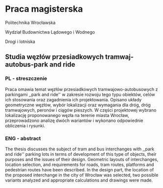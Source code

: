 # Praca magisterska

Politechnika Wrocławska

Wydział Budownictwa Lądowego i Wodnego

Drogi i lotniska

## Studia węzłów przesiadkowych tramwaj-autobus-park and ride

### PL - streszczenie
Praca omawia temat węzłów przesiadkowych tramwajowo-autobusowych z parkingami ,,park and ride'' w zakresie rozwoju tego typu obiektów, celów ich stosowania oraz zagadnienia ich projektowania. Opisano układy geometryczne węzłów, wybór lokalizacji oraz wymagania dla dróg, dróg tramwajowych, peronów i ciągów pieszych. W części projektowej wybrano lokalizację proponowanego węzła na terenie miasta Wrocław, przeprowadzono analizę dwóch wariantów i wykonano odpowiednie obliczenia i rysunki.

### ENG - abstract
The thesis discusses the subject of tram and bus interchanges with ,,park and ride'' parking lots in terms of development of this type of objects, their purposes and the issues of their design. Geometric layouts of interchanges, location selection, and requirements for roads, tram routes, platforms and pedestrian routes have been described. In the design part, the location of the proposed interchange in the city of Wrocław was selected, two possible variants analyzed and appropriate calculations and drawings were made.
